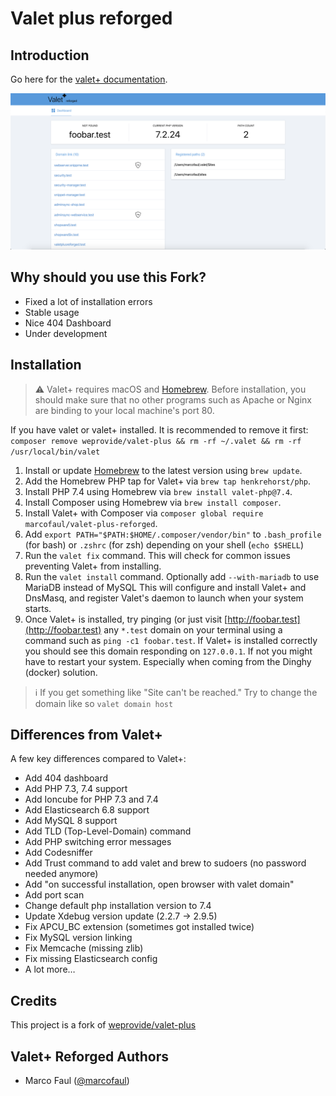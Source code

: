 # Valet plus reforged

## Introduction
Go here for the [valet+ documentation](https://github.com/weprovide/valet-plus/wiki).

![Dashboard](assets/images/example.png?raw=true "404 Dashboard")

## Why should you use this Fork?
- Fixed a lot of installation errors
- Stable usage
- Nice 404 Dashboard
- Under development

## Installation

> :warning: Valet+ requires macOS and [Homebrew](https://brew.sh/). Before installation, you should make sure that no other programs such as Apache or Nginx are binding to your local machine's port 80.

If you have valet or valet+ installed. It is recommended to remove it first:
`composer remove weprovide/valet-plus && rm -rf ~/.valet && rm -rf /usr/local/bin/valet`

1. Install or update [Homebrew](https://brew.sh/) to the latest version using `brew update`.
3. Add the Homebrew PHP tap for Valet+ via `brew tap henkrehorst/php`.
3. Install PHP 7.4 using Homebrew via `brew install valet-php@7.4`.
4. Install Composer using Homebrew via `brew install composer`.
5. Install Valet+ with Composer via `composer global require marcofaul/valet-plus-reforged`.
6. Add `export PATH="$PATH:$HOME/.composer/vendor/bin"` to `.bash_profile` (for bash) or `.zshrc` (for zsh) depending on your shell (`echo $SHELL`)
7. Run the `valet fix` command. This will check for common issues preventing Valet+ from installing.
8. Run the `valet install` command. Optionally add `--with-mariadb` to use MariaDB instead of MySQL This will configure and install Valet+ and DnsMasq, and register Valet's daemon to launch when your system starts.
9. Once Valet+ is installed, try pinging (or just visit [http://foobar.test](http://foobar.test) any `*.test` domain on your terminal using a command such as `ping -c1 foobar.test`. If Valet+ is installed correctly you should see this domain responding on `127.0.0.1`. If not you might have to restart your system. Especially when coming from the Dinghy (docker) solution.

> :information_source: If you get something like "Site can't be reached." Try to change the domain like so
> `valet domain host`

## Differences from Valet+
A few key differences compared to Valet+:

- Add 404 dashboard
- Add PHP 7.3, 7.4 support
- Add Ioncube for PHP 7.3 and 7.4 
- Add Elasticsearch 6.8 support
- Add MySQL 8 support
- Add TLD (Top-Level-Domain) command
- Add PHP switching error messages 
- Add Codesniffer
- Add Trust command to add valet and brew to sudoers (no password needed anymore)
- Add "on successful installation, open browser with valet domain"
- Add port scan
- Change default php installation version to 7.4
- Update Xdebug version update (2.2.7 -> 2.9.5)
- Fix APCU_BC extension (sometimes got installed twice)
- Fix MySQL version linking
- Fix Memcache (missing zlib)
- Fix missing Elasticsearch config
- A lot more…

## Credits

This project is a fork of [weprovide/valet-plus](https://github.com/weprovide/valet-plus)

## Valet+ Reforged Authors

- Marco Faul ([@marcofaul](https://github.com/marcofaul))
